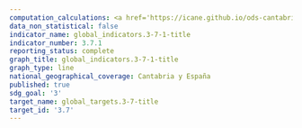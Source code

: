 ```yaml
---
computation_calculations: <a href='https://icane.github.io/ods-cantabria/assets/pdf/3.7.1.1.pdf' target='_blank'>Proporción de mujeres, entre 18 y 49 años, casadas con un hombre o con pareja masculina, que cubren sus necesidades de planificación familiar con métodos modernos</a>
data_non_statistical: false
indicator_name: global_indicators.3-7-1-title
indicator_number: 3.7.1
reporting_status: complete
graph_title: global_indicators.3-7-1-title
graph_type: line
national_geographical_coverage: Cantabria y España
published: true
sdg_goal: '3'
target_name: global_targets.3-7-title
target_id: '3.7'
---
```

